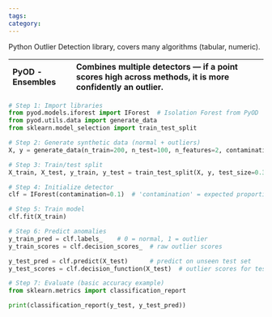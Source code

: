 ```yaml
---
tags: 
category: 
---
```



Python Outlier Detection library, covers many algorithms (tabular, numeric).

| PyOD - Ensembles    | Combines multiple detectors — if a point scores high across methods, it is more confidently an outlier. |
| :------------------ | :------------------------------------------------------------------------------------------------------ |

```python
# Step 1: Import libraries
from pyod.models.iforest import IForest  # Isolation Forest from PyOD
from pyod.utils.data import generate_data
from sklearn.model_selection import train_test_split

# Step 2: Generate synthetic data (normal + outliers)
X, y = generate_data(n_train=200, n_test=100, n_features=2, contamination=0.1)

# Step 3: Train/test split
X_train, X_test, y_train, y_test = train_test_split(X, y, test_size=0.3, random_state=42)

# Step 4: Initialize detector
clf = IForest(contamination=0.1)  # 'contamination' = expected proportion of outliers

# Step 5: Train model
clf.fit(X_train)

# Step 6: Predict anomalies
y_train_pred = clf.labels_    # 0 = normal, 1 = outlier
y_train_scores = clf.decision_scores_  # raw outlier scores

y_test_pred = clf.predict(X_test)      # predict on unseen test set
y_test_scores = clf.decision_function(X_test)  # outlier scores for test

# Step 7: Evaluate (basic accuracy example)
from sklearn.metrics import classification_report

print(classification_report(y_test, y_test_pred))

```